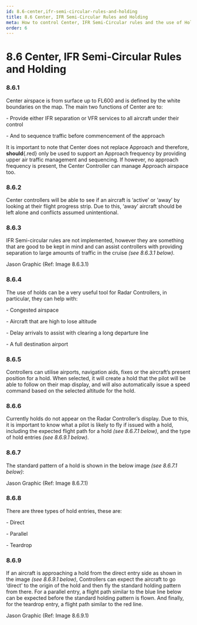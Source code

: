 ```yaml
---
id: 8.6-center,ifr-semi-circular-rules-and-holding
title: 8.6 Center, IFR Semi-Circular Rules and Holding
meta: How to control Center, IFR Semi-Circular rules and the use of Holding.
order: 6
---
```


# 8.6 Center, IFR Semi-Circular Rules and Holding

 

### 8.6.1    

Center airspace is from surface up to FL600 and is defined by the white boundaries on the map. The main two functions of Center are to:

 

\-    Provide either IFR separation or VFR services to all aircraft under their control

\-    And to sequence traffic before commencement of the approach

 

It is important to note that Center does not replace Approach and therefore, **should**{.red} only be used to support an Approach frequency by providing upper air traffic management and sequencing. If however, no approach frequency is present, the Center Controller can manage Approach airspace too.

 

### 8.6.2    

Center controllers will be able to see if an aircraft is ‘active’ or ‘away’ by looking at their flight progress strip. Due to this, ‘away’ aircraft should be left alone and conflicts assumed unintentional.

 

### 8.6.3    

IFR Semi-circular rules are not implemented, however they are something that are good to be kept in mind and can assist controllers with providing separation to large amounts of traffic in the cruise *(see 8.6.3.1 below).*



Jason Graphic (Ref: Image 8.6.3.1)

 

### 8.6.4    

The use of holds can be a very useful tool for Radar Controllers, in particular, they can help with:

 

\-    Congested airspace

\-    Aircraft that are high to lose altitude

\-    Delay arrivals to assist with clearing a long departure line

\-    A full destination airport

 

### 8.6.5    

Controllers can utilise airports, navigation aids, fixes or the aircraft’s present position for a hold. When selected, it will create a hold that the pilot will be able to follow on their map display, and will also automatically issue a speed command based on the selected altitude for the hold.



### 8.6.6    

Currently holds do not appear on the Radar Controller’s display. Due to this, it is important to know what a pilot is likely to fly if issued with a hold, including the expected flight path for a hold *(see 8.6.7.1 below)*, and the type of hold entries *(see 8.6.9.1 below)*.

 

### 8.6.7

The standard pattern of a hold is shown in the below image *(see 8.6.7.1 below)*:



Jason Graphic (Ref: Image 8.6.7.1)

 

### 8.6.8    

There are three types of hold entries, these are:

 

\-    Direct

\-    Parallel

\-    Teardrop

 

### 8.6.9    

If an aircraft is approaching a hold from the direct entry side as shown in the image *(see 8.6.9.1 below)*, Controllers can expect the aircraft to go ‘direct’ to the origin of the hold and then fly the standard holding pattern from there. For a parallel entry, a flight path similar to the blue line below can be expected before the standard holding pattern is flown. And finally, for the teardrop entry, a flight path similar to the red line.



Jason Graphic (Ref: Image 8.6.9.1)

 